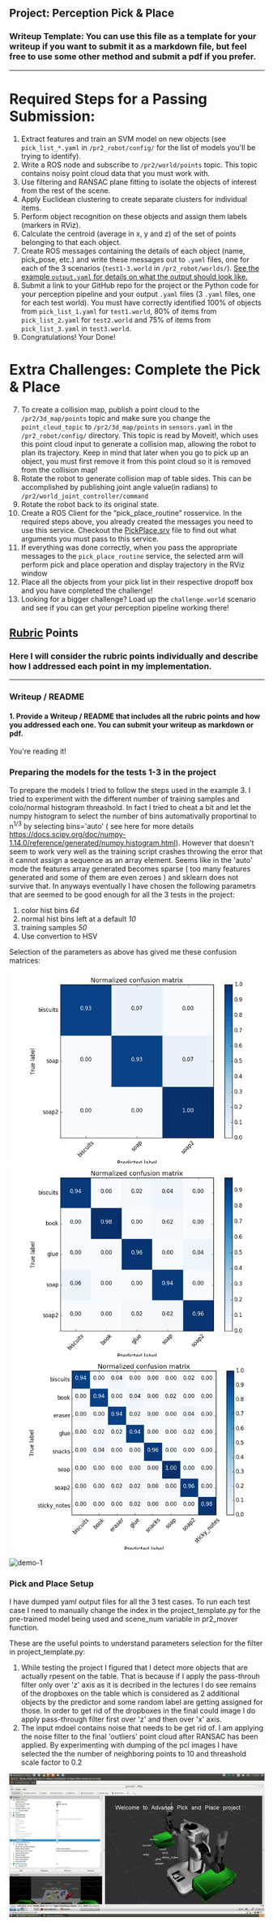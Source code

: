 ## Project: Perception Pick & Place
### Writeup Template: You can use this file as a template for your writeup if you want to submit it as a markdown file, but feel free to use some other method and submit a pdf if you prefer.

---


# Required Steps for a Passing Submission:
1. Extract features and train an SVM model on new objects (see `pick_list_*.yaml` in `/pr2_robot/config/` for the list of models you'll be trying to identify). 
2. Write a ROS node and subscribe to `/pr2/world/points` topic. This topic contains noisy point cloud data that you must work with.
3. Use filtering and RANSAC plane fitting to isolate the objects of interest from the rest of the scene.
4. Apply Euclidean clustering to create separate clusters for individual items.
5. Perform object recognition on these objects and assign them labels (markers in RViz).
6. Calculate the centroid (average in x, y and z) of the set of points belonging to that each object.
7. Create ROS messages containing the details of each object (name, pick_pose, etc.) and write these messages out to `.yaml` files, one for each of the 3 scenarios (`test1-3.world` in `/pr2_robot/worlds/`).  [See the example `output.yaml` for details on what the output should look like.](https://github.com/udacity/RoboND-Perception-Project/blob/master/pr2_robot/config/output.yaml)  
8. Submit a link to your GitHub repo for the project or the Python code for your perception pipeline and your output `.yaml` files (3 `.yaml` files, one for each test world).  You must have correctly identified 100% of objects from `pick_list_1.yaml` for `test1.world`, 80% of items from `pick_list_2.yaml` for `test2.world` and 75% of items from `pick_list_3.yaml` in `test3.world`.
9. Congratulations!  Your Done!

# Extra Challenges: Complete the Pick & Place
7. To create a collision map, publish a point cloud to the `/pr2/3d_map/points` topic and make sure you change the `point_cloud_topic` to `/pr2/3d_map/points` in `sensors.yaml` in the `/pr2_robot/config/` directory. This topic is read by Moveit!, which uses this point cloud input to generate a collision map, allowing the robot to plan its trajectory.  Keep in mind that later when you go to pick up an object, you must first remove it from this point cloud so it is removed from the collision map!
8. Rotate the robot to generate collision map of table sides. This can be accomplished by publishing joint angle value(in radians) to `/pr2/world_joint_controller/command`
9. Rotate the robot back to its original state.
10. Create a ROS Client for the “pick_place_routine” rosservice.  In the required steps above, you already created the messages you need to use this service. Checkout the [PickPlace.srv](https://github.com/udacity/RoboND-Perception-Project/tree/master/pr2_robot/srv) file to find out what arguments you must pass to this service.
11. If everything was done correctly, when you pass the appropriate messages to the `pick_place_routine` service, the selected arm will perform pick and place operation and display trajectory in the RViz window
12. Place all the objects from your pick list in their respective dropoff box and you have completed the challenge!
13. Looking for a bigger challenge?  Load up the `challenge.world` scenario and see if you can get your perception pipeline working there!

## [Rubric](https://review.udacity.com/#!/rubrics/1067/view) Points
### Here I will consider the rubric points individually and describe how I addressed each point in my implementation.  

---
### Writeup / README

#### 1. Provide a Writeup / README that includes all the rubric points and how you addressed each one.  You can submit your writeup as markdown or pdf.  

You're reading it!

### Preparing the models for the tests 1-3 in the project

To prepare the models I tried to follow the steps used in the example 3. I tried to experiment with the different number of training samples and colo/normal histogram threashold. In fact I tried to cheat a bit and let the numpy histogram to select the number of bins automativally proportinal to n<sup>1/3</sup> by selecting bins='auto' ( see here for more details https://docs.scipy.org/doc/numpy-1.14.0/reference/generated/numpy.histogram.html). However that doesn't seem to work very well as the training script crashes throwing the error that it cannot assign a sequence as an  array element. Seems like in the 'auto' mode the features array generated becomes sparse ( too many features generated and some of them are even zeroes ) and sklearn does not survive that.  In anyways eventually I have chosen the following parametrs that are seemed to be good enough for all the 3 tests in the project:
1. color hist bins *64*
2. normal hist bins left at a default *10*
3. training samples *50*
4. Use convertion to HSV

Selection of the parameters as above has gived me these confusion matrices:

![demo-1](./pictures/error_matrix_1.png)
![demo-2](./pictures/error_matrix_2.png)
![demo-3](./pictures/error_matrix_3.png)


![demo-1](https://user-images.githubusercontent.com/20687560/28748231-46b5b912-7467-11e7-8778-3095172b7b19.png)

### Pick and Place Setup

I have dumped yaml output files  for all the 3 test cases. To run each test case I need to manually change the index in the project_template.py for the pre-trained model being used and scene_num variable in pr2_mover function.

These are the useful points to understand parameters selection for the filter in  project_template.py:

1. While testing the project I figured that I detect  more objects that are actually rpesent on the table. That is because if I apply the pass-throuh filter only over 'z' axis as it is decribed in the lectures I do see remains of the dropboxes on the table which is considered as 2 additional objects by the predictor and some random label are getting assigned for those. In order to get rid of the dropboxes in the final could image I do apply pass-through filter first over 'z' and then over 'x' axis.
2. The input mdoel contains noise that needs to be get rid of. I am applying the noise filter to the final 'outliers' point cloud after RANSAC has been applied. By experimenting with dumping of the pcl images I have selected the the number of neighboring points to 10 and threashold scale factor to 0.2

![demo-3](./pictures/RViz.png)

